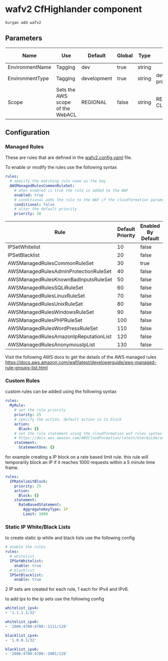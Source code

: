 # wafv2 CfHighlander component

```sh
kurgan add wafv2
```

## Parameters

| Name | Use | Default | Global | Type | Allowed Values |
| ---- | --- | ------- | ------ | ---- | -------------- |
| EnvironmentName | Tagging | dev | true | string
| EnvironmentType | Tagging | development | true | string | development / production
| Scope | Sets the AWS scope of the WebACL | REGIONAL | false | string | REGIONAL / CLOUDFRONT

## Configuration

### Managed Rules

These are rules that are defined in the [wafv2.config.yaml](wafv2.config.yaml) file.

To enable or modify the rules use the following syntax

```yml
rules:
  # specify the matching rule name as the key
  AWSManagedRulesCommonRuleSet:
    # when enabled is true the rule is added to the WAF
    enabled: true
    # conditional adds the rule to the WAF if the cloudformation parameter to enable the rule is set to 'true' at runtime
    conditional: false
    # alter the default priority
    priority: 30
```

| Rule | Default Priority | Enabled By Default | AWS Managed |
| ---- | ---------------- | ------------------ | ----------- |
| IPSetWhitelist | 10 | false | false |
| IPSetBlacklist | 20 | false | false |
| AWSManagedRulesCommonRuleSet | 30 | true | true |
| AWSManagedRulesAdminProtectionRuleSet | 40 | false | true |
| AWSManagedRulesKnownBadInputsRuleSet | 50 | false | true |
| AWSManagedRulesSQLiRuleSet | 60 | false | true |
| AWSManagedRulesLinuxRuleSet | 70 | false | true |
| AWSManagedRulesUnixRuleSet | 80 | false | true |
| AWSManagedRulesWindowsRuleSet | 90 | false | true |
| AWSManagedRulesPHPRuleSet | 100 | false | true |
| AWSManagedRulesWordPressRuleSet | 110 | false | true |
| AWSManagedRulesAmazonIpReputationList | 120 | false | true |
| AWSManagedRulesAnonymousIpList | 130 | false | true |

Visit the following AWS docs to get the details of the AWS managed rules
https://docs.aws.amazon.com/waf/latest/developerguide/aws-managed-rule-groups-list.html

### Custom Rules

custom rules can be added using the following syntax

```yaml
rules:
  MyRule:
    # set the rule priority
    priority: 25
    # specify the action, default action is to block
    action:
      Black: {}
    # set the rule statement using the cloudformation waf rules syntax
    # https://docs.aws.amazon.com/AWSCloudFormation/latest/UserGuide/aws-properties-wafv2-webacl-statementone.html
    statement:
      StatementOne: {}
```

for example creating a IP block on a rate based limit rule.
this rule will temporarily block an IP if it reaches 1000 requests within a 5 minute time frame.

```yaml
rules:
  IPRatelimitBlock:
    priority: 25
    action:
      Block: {}
    statement:
      RateBasedStatement:
        AggregateKeyType: IP
        Limit: 1000
```

### Static IP White/Black Lists

to create static ip white and black lists use the following config

```yaml
# enable the rules
rules:
  # whitelist
  IPSetWhitelist:
    enable: true
  # blacklist
  IPSetBlacklist:
    enable: true
```

2 IP sets are created for each rule, 1 each for IPv4 and IPv6.

to add ips to the ip sets use the following config

```yaml
whitelist_ipv4:
- '1.1.1.1/32'

whitelist_ipv6:
- '2606:4700:4700::1111/128'

blacklist_ipv4:
- '1.0.0.1/32'

blacklist_ipv6:
- '2606:4700:4700::1001/128'
```